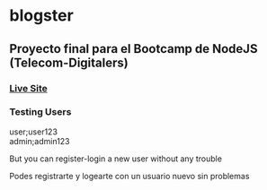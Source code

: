 # blogster
## Proyecto final para el Bootcamp de NodeJS (Telecom-Digitalers)
### <a href="https://react-kanban-board.onrender.com/">Live Site</a>

### Testing Users
user;user123
<br>
admin;admin123

<p>But you can register-login a new user without any trouble</p>
<p>Podes registrarte y logearte con un usuario nuevo sin problemas</p>
